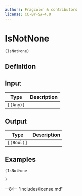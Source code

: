 ```yaml
---
authors: Fragcolor & contributors
license: CC-BY-SA-4.0
---
```



# IsNotNone

```clojure
(IsNotNone)
```


## Definition




## Input

| Type | Description |
|------|-------------|
| `[(Any)]` |  |


## Output

| Type | Description |
|------|-------------|
| `[(Bool)]` |  |


## Examples

```clojure
(IsNotNone

)
```


--8<-- "includes/license.md"
